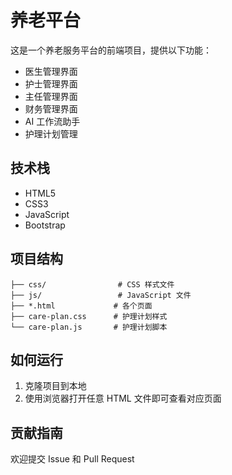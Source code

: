 # 养老平台

这是一个养老服务平台的前端项目，提供以下功能：

- 医生管理界面
- 护士管理界面
- 主任管理界面
- 财务管理界面
- AI 工作流助手
- 护理计划管理

## 技术栈

- HTML5
- CSS3
- JavaScript
- Bootstrap

## 项目结构

```
├── css/                # CSS 样式文件
├── js/                 # JavaScript 文件
├── *.html             # 各个页面
├── care-plan.css      # 护理计划样式
└── care-plan.js       # 护理计划脚本
```

## 如何运行

1. 克隆项目到本地
2. 使用浏览器打开任意 HTML 文件即可查看对应页面

## 贡献指南

欢迎提交 Issue 和 Pull Request 